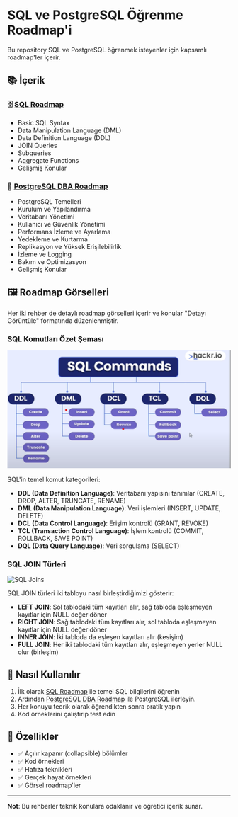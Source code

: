 # SQL ve PostgreSQL Öğrenme Roadmap'i

Bu repository SQL ve PostgreSQL öğrenmek isteyenler için kapsamlı roadmap'ler içerir.

## 📚 İçerik

### 🗄️ [SQL Roadmap](./SQL_README.md)

- Basic SQL Syntax
- Data Manipulation Language (DML)
- Data Definition Language (DDL)
- JOIN Queries
- Subqueries
- Aggregate Functions
- Gelişmiş Konular

### 🐘 [PostgreSQL DBA Roadmap](./PostgreSQL_README.md)

- PostgreSQL Temelleri
- Kurulum ve Yapılandırma
- Veritabanı Yönetimi
- Kullanıcı ve Güvenlik Yönetimi
- Performans İzleme ve Ayarlama
- Yedekleme ve Kurtarma
- Replikasyon ve Yüksek Erişilebilirlik
- İzleme ve Logging
- Bakım ve Optimizasyon
- Gelişmiş Konular

## 🖼️ Roadmap Görselleri

Her iki rehber de detaylı roadmap görselleri içerir ve konular "Detayı Görüntüle" formatında düzenlenmiştir.

### SQL Komutları Özet Şeması

![SQL Commands](./images/sql-commands.png)

SQL'in temel komut kategorileri:

- **DDL (Data Definition Language)**: Veritabanı yapısını tanımlar (CREATE, DROP, ALTER, TRUNCATE, RENAME)
- **DML (Data Manipulation Language)**: Veri işlemleri (INSERT, UPDATE, DELETE)
- **DCL (Data Control Language)**: Erişim kontrolü (GRANT, REVOKE)
- **TCL (Transaction Control Language)**: İşlem kontrolü (COMMIT, ROLLBACK, SAVE POINT)
- **DQL (Data Query Language)**: Veri sorgulama (SELECT)

### SQL JOIN Türleri

![SQL Joins](./images/sql-joins.png)

SQL JOIN türleri iki tabloyu nasıl birleştirdiğimizi gösterir:

- **LEFT JOIN**: Sol tablodaki tüm kayıtları alır, sağ tabloda eşleşmeyen kayıtlar için NULL değer döner
- **RIGHT JOIN**: Sağ tablodaki tüm kayıtları alır, sol tabloda eşleşmeyen kayıtlar için NULL değer döner
- **INNER JOIN**: İki tabloda da eşleşen kayıtları alır (kesişim)
- **FULL JOIN**: Her iki tablodaki tüm kayıtları alır, eşleşmeyen yerler NULL olur (birleşim)

## 🚀 Nasıl Kullanılır

1. İlk olarak [SQL Roadmap](./SQL_README.md) ile temel SQL bilgilerini öğrenin
2. Ardından [PostgreSQL DBA Roadmap](./PostgreSQL_README.md) ile PostgreSQL ilerleyin.
3. Her konuyu teorik olarak öğrendikten sonra pratik yapın
4. Kod örneklerini çalıştırıp test edin

## 📖 Özellikler

- ✅ Açılır kapanır (collapsible) bölümler
- ✅ Kod örnekleri
- ✅ Hafıza teknikleri
- ✅ Gerçek hayat örnekleri
- ✅ Görsel roadmap'ler

---

**Not**: Bu rehberler teknik konulara odaklanır ve öğretici içerik sunar.
